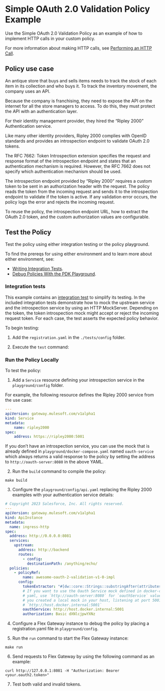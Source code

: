 # Simple OAuth 2.0 Validation Policy Example

Use the Simple OAuth 2.0 Validation Policy as an example of how to implement HTTP calls in your custom policy.

For more information about making HTTP calls, see [Performing an HTTP Call](https://docs.mulesoft.com/pdk/latest/policies-pdk-configure-features-http-request).


## Policy use case

An antique store that buys and sells items needs to track the stock of each item in its collection and who buys it. To track the inventory movement, the company uses an API.

Because the company is franchising, they need to expose the API on the internet for all the store managers to access. To do this, they must protect the API with an authentication layer.

For their identity management provider, they hired the “Ripley 2000” Authentication service.

Like many other identity providers, Ripley 2000 complies with OpenID standards and provides an introspection endpoint to validate OAuth 2.0 tokens.

The RFC 7662: Token Introspection extension specifies the request and response format of the introspection endpoint and states that an authentication mechanism is required. However, the RFC 7662 does not specify which authentication mechanism should be used.

The introspection endpoint provided by “Ripley 2000” requires a custom token to be sent in an authorization header with the request. The policy reads the token from the incoming request and sends it to the introspection endpoint to validate if the token is active. If any validation error occurs, the policy logs the error and rejects the incoming request.

To reuse the policy, the introspection endpoint URL, how to extract the OAuth 2.0 token, and the custom authorization values are configurable.

## Test the Policy

Test the policy using either integration testing or the policy playground.

To find the prereqs for using either environment and to learn more about either environment, see:

* [Writing Integration Tests](https://docs.mulesoft.com/pdk/latest/policies-pdk-integration-tests).
* [Debug Policies With the PDK Playground](https://docs.mulesoft.com/pdk/latest/policies-pdk-debug-local).

### Integration tests

This example contains an [integration test](./tests/requests.rs) to simplify its testing. In the included integration tests demonstrate how to mock the upstream service and the introspection service by using an HTTP MockServer. Depending on the token, the token introspection mock might accept or reject the incoming request token. For each case, the test asserts the expected policy behavior.

To begin testing:

1. Add the `registration.yaml` in the `./tests/config` folder.

2. Execute the `test` command:

### Run the Policy Locally

To test the policy:

1. Add a `Service` resource defining your introspection service in the `playground/config` folder.

For example, the following resource defines the Ripley 2000 service from the use case:

``` yaml
---
apiVersion: gateway.mulesoft.com/v1alpha1
kind: Service
metadata:
    name: ripley2000
spec:
    address: https://ripley2000:5001
```

If you don’t have an introspection service, you can use the mock that is already defined in `playground/docker-compose.yaml` named `oauth-service` which always returns a valid response to the policy by setting the address to `http://oauth-server:8080` in the above YAML.

2. Run the `build` command to compile the policy:

``` shell
make build
```

3. Configure the `playground/config/api.yaml` replacing the Ripley 2000 examples with your authentication service details:

``` yaml
# Copyright 2023 Salesforce, Inc. All rights reserved.
---
apiVersion: gateway.mulesoft.com/v1alpha1
kind: ApiInstance
metadata:
  name: ingress-http
spec:
  address: http://0.0.0.0:8081
  services:
    upstream:
      address: http://backend
      routes:
        - config:
          destinationPath: /anything/echo/
  policies:
    - policyRef:
        name: awesome-oauth-2-validation-v1-0-impl
      config:
        tokenExtractor: "#[dw::core::Strings::substringAfter(attributes.headers['Authorization'], 'Bearer ')]"
        # If you want to use the Oauth Service mock defined in docker-compose.
        # yaml, use `http://oauth-server:8080` for `oauthService` value. If
        # you created a local mock in your host, listening at port 5001, use
        # `http://host.docker.internal:5001`
        oauthService: http://host.docker.internal:5001
        authorization: Basic dXNlcjpwYXNz
```

4. Configure a Flex Gateway instance to debug the policy by placing a registration.yaml file in `playground/config`.


5. Run the `run` command to start the Flex Gateway instance:

``` shell
make run
```

6. Send requests to Flex Gateway by using the following command as an example:

``` shell
curl http://127.0.0.1:8081 -H "Authorization: Bearer <your.oauth2.token>"
```

7. Test both valid and invalid tokens.
